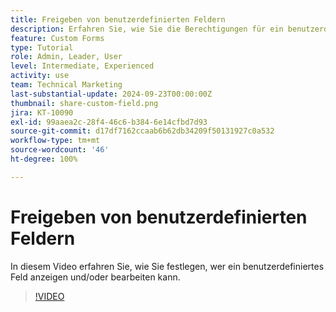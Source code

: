 ```yaml
---
title: Freigeben von benutzerdefinierten Feldern
description: Erfahren Sie, wie Sie die Berechtigungen für ein benutzerdefiniertes Feld anpassen können, um zu festzulegen, ob Benutzende das benutzerdefinierte Feld verwalten oder nur anzeigen können.
feature: Custom Forms
type: Tutorial
role: Admin, Leader, User
level: Intermediate, Experienced
activity: use
team: Technical Marketing
last-substantial-update: 2024-09-23T00:00:00Z
thumbnail: share-custom-field.png
jira: KT-10090
exl-id: 99aaea2c-28f4-46c6-b384-6e14cfbd7d93
source-git-commit: d17df7162ccaab6b62db34209f50131927c0a532
workflow-type: tm+mt
source-wordcount: '46'
ht-degree: 100%

---
```


# Freigeben von benutzerdefinierten Feldern


In diesem Video erfahren Sie, wie Sie festlegen, wer ein benutzerdefiniertes Feld anzeigen und/oder bearbeiten kann.

>[!VIDEO](https://video.tv.adobe.com/v/3432949/?quality=12&learn=on&enablevpops)

